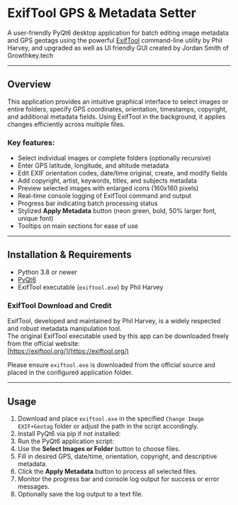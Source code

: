 # ExifTool GPS & Metadata Setter

A user-friendly PyQt6 desktop application for batch editing image metadata and GPS geotags using the powerful [ExifTool](https://exiftool.org/) command-line utility by Phil Harvey, and upgraded as well as UI friendly GUI created by Jordan Smith of Growthkey.tech

---

## Overview

This application provides an intuitive graphical interface to select images or entire folders, specify GPS coordinates, orientation, timestamps, copyright, and additional metadata fields. Using ExifTool in the background, it applies changes efficiently across multiple files.

### Key features:
- Select individual images or complete folders (optionally recursive)
- Enter GPS latitude, longitude, and altitude metadata
- Edit EXIF orientation codes, date/time original, create, and modify fields
- Add copyright, artist, keywords, titles, and subjects metadata
- Preview selected images with enlarged icons (160x160 pixels)
- Real-time console logging of ExifTool command and output
- Progress bar indicating batch processing status
- Stylized **Apply Metadata** button (neon green, bold, 50% larger font, unique font)
- Tooltips on main sections for ease of use

---

## Installation & Requirements

- Python 3.8 or newer
- [PyQt6](https://pypi.org/project/PyQt6/)
- ExifTool executable (`exiftool.exe`) by Phil Harvey

### ExifTool Download and Credit

ExifTool, developed and maintained by Phil Harvey, is a widely respected and robust metadata manipulation tool.  
The original ExifTool executable used by this app can be downloaded freely from the official website:  
[https://exiftool.org/](https://exiftool.org/)

Please ensure `exiftool.exe` is downloaded from the official source and placed in the configured application folder.

---

## Usage

1. Download and place `exiftool.exe` in the specified `Change Image EXIF+Geotag` folder or adjust the path in the script accordingly.
2. Install PyQt6 via pip if not installed:
3. Run the PyQt6 application script:
4. Use the **Select Images or Folder** button to choose files.
5. Fill in desired GPS, date/time, orientation, copyright, and descriptive metadata.
6. Click the **Apply Metadata** button to process all selected files.
7. Monitor the progress bar and console log output for success or error messages.
8. Optionally save the log output to a text file.

